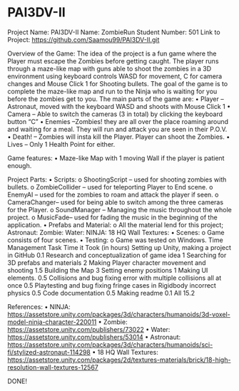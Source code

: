 # PAI3DV-II

Project Name: PAI3DV-II
Name: ZombieRun
Student Number: 501
Link to Project:
https://github.com/Saamou99/PAI3DV-II.git

Overview of the Game:
The idea of the project is a fun game where the Player must escape the Zombies before getting caught. The player runs through a maze-like map with guns able to shoot the zombies in a 3D environment using keyboard controls WASD for movement, C for camera changes and Mouse Click 1 for Shooting bullets. The goal of the game is to complete the maze-like map and run to the Ninja who is waiting for you before the zombies get to you.
The main parts of the game are:
•	Player – Astronaut, moved with the keyboard WASD and shoots with Mouse Click 1
•	Camera – Able to switch the cameras (3 in total) by clicking the keyboard button “C”
•	Enemies –Zombies! they are all over the place roaming around and waiting for a meal. They will run and attack you are seen in their P.O.V.
•	Death! – Zombies will insta kill the Player. Player can shoot the Zombies.
•	Lives – Only 1 Health Point for either.

Game features:
•	Maze-like Map with 1 moving Wall if the player is patient enough. 

Project Parts:
•	Scripts:
o	ShootingScript – used for shooting zombies with bullets.
o	ZombieCollider – used for teleporting Player to End scene.
o	EnemyAI – used for the zombies to roam and attack the player if seen.
o	CameraChanger– used for being able to switch among the three cameras for the Player.
o	SoundManager – Managing the music throughout the whole project.
o	MusicFade– used for fading the music in the beginning of the application.
•	Prefabs and Material:
o	All the material lend for this project;
Astronaut: 
Zombie: 
Water: 
NINJA: 
18 HQ Wall Textures:
•	Scenes:
o	Game consists of four scenes.
•	Testing:
o	Game was tested on Windows.
Time Management
Task	Time it Took (in hours)
Setting up Unity, making a project in GitHub	0.1
Research and conceptualization of game idea	1
Searching for 3D prefabs and materials	2
Making Player character movement and shooting	1.5
Building the Map	3
Setting enemy positions	1
Making UI elements.	0.5
Collisions and bug fixing error with multiple collisions all at once	0.5
Playtesting and bug fixing fringe cases in Rigidbody incorrect physics	0.5
Code documentation	0.5
Making readme	0.1
All	15.2

References:
•	NINJA: 
https://assetstore.unity.com/packages/3d/characters/humanoids/3d-voxel-model-ninja-character-220011
•	Zombie: 
https://assetstore.unity.com/publishers/73022
•	Water: 
https://assetstore.unity.com/publishers/53014
•	Astronaut:
https://assetstore.unity.com/packages/3d/characters/humanoids/sci-fi/stylized-astronaut-114298
•	18 HQ Wall Textures: 
https://assetstore.unity.com/packages/2d/textures-materials/brick/18-high-resolution-wall-textures-12567

DONE!